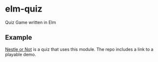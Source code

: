 # elm-quiz

Quiz Game written in Elm

## Example
[Nestle or Not](https://github.com/camjc/nestle-or-not) is a quiz that uses this module. The repo includes a link to a playable demo.
